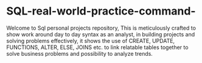 # SQL-real-world-practice-command-
Welcome to Sql personal projects repository, This is meticulously crafted to show work around day to day syntax as an analyst, in building projects and solving problems effectively, it shows the use of CREATE, UPDATE, FUNCTIONS, ALTER, ELSE, JOINS etc. to link relatable tables together to solve business problems and possibility to analyze trends.
